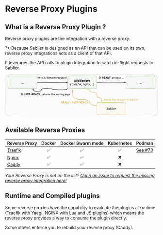 # Reverse Proxy Plugins

## What is a Reverse Proxy Plugin ?

Reverse proxy plugins are the integration with a reverse proxy.

?> Because Sablier is designed as an API that can be used on its own, reverse proxy integrations acts as a client of that API.

It leverages the API calls to plugin integration to catch in-flight requests to Sablier.

![Reverse Proxy Integration](../assets/img/reverse-proxy-integration.png)

## Available Reverse Proxies

| Reverse Proxy                | Docker | Docker Swarm mode | Kubernetes |                          Podman                           |
| ---------------------------- | :----: | :---------------: | :--------: | :-------------------------------------------------------: |
| [Traefik](/plugins/traefik) |   ✅    |         ✅         |     ✅      | [See #70](https://github.com/acouvreur/sablier/issues/70) |
| [Nginx](/plugins/nginx)     |   ✅    |         ✅         |     ❌      |
| [Caddy](/plugins/caddy)     |   ✅    |         ✅         |     ❌      |

*Your Reverse Proxy is not on the list? [Open an issue to request the missing reverse proxy integration here!](https://github.com/acouvreur/sablier/issues/new?assignees=&labels=enhancement%2C+reverse-proxy&projects=&template=reverse-proxy-integration-request.md&title=Add+%60%5BREVERSE+PROXY%5D%60+reverse+proxy+integration)*

## Runtime and Compiled plugins

Some reverse proxies have the capability to evaluate the plugins at runtime (Traefik with Yaegi, NGINX with Lua and JS plugins) which means the reverse proxy provides a way to consume the plugin directly.

Some others enforce you to rebuild your reverse proxy (Caddy).